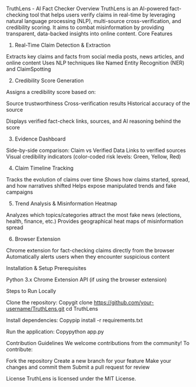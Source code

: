 TruthLens - AI Fact Checker
Overview
TruthLens is an AI-powered fact-checking tool that helps users verify claims in real-time by leveraging natural language processing (NLP), multi-source cross-verification, and credibility scoring. It aims to combat misinformation by providing transparent, data-backed insights into online content.
Core Features
1. Real-Time Claim Detection & Extraction

Extracts key claims and facts from social media posts, news articles, and online content
Uses NLP techniques like Named Entity Recognition (NER) and ClaimSpotting

2. Credibility Score Generation

Assigns a credibility score based on:

Source trustworthiness
Cross-verification results
Historical accuracy of the source


Displays verified fact-check links, sources, and AI reasoning behind the score

3. Evidence Dashboard

Side-by-side comparison: Claim vs Verified Data
Links to verified sources
Visual credibility indicators (color-coded risk levels: Green, Yellow, Red)

4. Claim Timeline Tracking

Tracks the evolution of claims over time
Shows how claims started, spread, and how narratives shifted
Helps expose manipulated trends and fake campaigns

5. Trend Analysis & Misinformation Heatmap

Analyzes which topics/categories attract the most fake news (elections, health, finance, etc.)
Provides geographical heat maps of misinformation spread

6. Browser Extension

Chrome extension for fact-checking claims directly from the browser
Automatically alerts users when they encounter suspicious content

Installation & Setup
Prerequisites

Python 3.x
Chrome Extension API (if using the browser extension)

Steps to Run Locally

Clone the repository:
Copygit clone https://github.com/your-username/TruthLens.git
cd TruthLens

Install dependencies:
Copypip install -r requirements.txt

Run the application:
Copypython app.py


Contribution Guidelines
We welcome contributions from the community! To contribute:

Fork the repository
Create a new branch for your feature
Make your changes and commit them
Submit a pull request for review

License
TruthLens is licensed under the MIT License.
